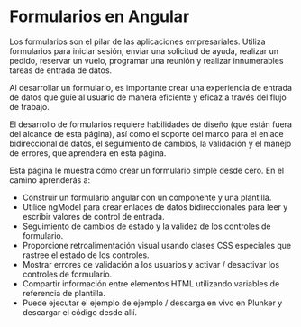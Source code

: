 # Formularios en Angular

Los formularios son el pilar de las aplicaciones empresariales. Utiliza formularios para iniciar sesión, enviar una solicitud de ayuda, realizar un pedido, reservar un vuelo, programar una reunión y realizar innumerables tareas de entrada de datos.

Al desarrollar un formulario, es importante crear una experiencia de entrada de datos que guíe al usuario de manera eficiente y eficaz a través del flujo de trabajo.

El desarrollo de formularios requiere habilidades de diseño \(que están fuera del alcance de esta página\), así como el soporte del marco para el enlace bidireccional de datos, el seguimiento de cambios, la validación y el manejo de errores, que aprenderá en esta página.

Esta página le muestra cómo crear un formulario simple desde cero. En el camino aprenderás a:

* Construir un formulario angular con un componente y una plantilla.
* Utilice ngModel para crear enlaces de datos bidireccionales para leer y escribir valores de control de entrada.
* Seguimiento de cambios de estado y la validez de los controles de formulario.
* Proporcione retroalimentación visual usando clases CSS especiales que rastree el estado de los controles.
* Mostrar errores de validación a los usuarios y activar / desactivar los controles de formulario.
* Compartir información entre elementos HTML utilizando variables de referencia de plantilla.
* Puede ejecutar el ejemplo de ejemplo / descarga en vivo en Plunker y descargar el código desde allí.



